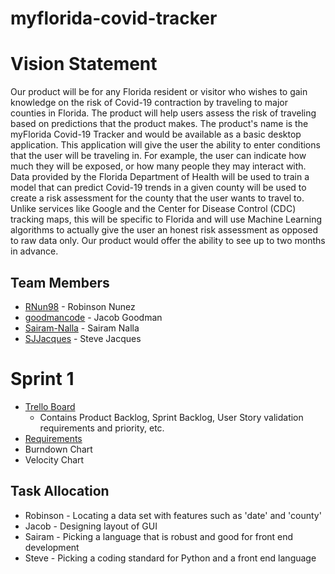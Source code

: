 # myflorida-covid-tracker

# Vision Statement
Our product will be for any Florida resident or visitor who wishes to gain knowledge on the risk of Covid-19 contraction by traveling to major counties in Florida. The product will help users assess the risk of traveling based on predictions that the product makes. The product's name is the myFlorida Covid-19 Tracker and would be available as a basic desktop application. This application will give the user the ability to enter conditions that the user will be traveling in. For example, the user can indicate how much they will be exposed, or how many people they may interact with. Data provided by the Florida Department of Health will be used to train a model that can predict Covid-19 trends in a given county will be used to create a risk assessment for the county that the user wants to travel to. Unlike services like Google and the Center for Disease Control (CDC) tracking maps, this will be specific to Florida and will use Machine Learning algorithms to actually give the user an honest risk assessment as opposed to raw data only. Our product would offer the ability to see up to two months in advance.

## Team Members
- [RNun98](https://github.com/RNun98) - Robinson Nunez
- [goodmancode](https://github.com/goodmancode) - Jacob Goodman
- [Sairam-Nalla](https://github.com/Sairam-Nalla) - Sairam Nalla
- [SJJacques](https://github.com/SJJacques) - Steve Jacques

# Sprint 1
- [Trello Board](https://trello.com/b/3QTsLqqv/myflorida-covid-tracker)
    - Contains Product Backlog, Sprint Backlog, User Story validation requirements and priority, etc.
- [Requirements](https://github.com/goodmancode/myflorida-covid-tracker/blob/main/artifacts/requirements.md)
- Burndown Chart
- Velocity Chart

## Task Allocation
- Robinson - Locating a data set with features such as 'date' and 'county' 
- Jacob - Designing layout of GUI
- Sairam - Picking a language that is robust and good for front end development
- Steve - Picking a coding standard for Python and a front end language
